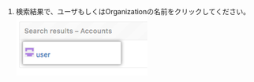 1. 検索結果で、ユーザもしくはOrganizationの名前をクリックしてください。 ![サイドアドミン設定の検索オプション](/assets/images/enterprise/site-admin-settings/click-user.png)
